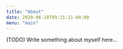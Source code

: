 ```yaml
---
title: "About"
date: 2020-06-18T09:15:11-04:00
menu: "main"
---
```


(TODO) Write something about myself here...